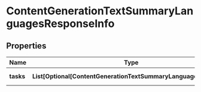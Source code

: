 # ContentGenerationTextSummaryLanguagesResponseInfo


## Properties

| Name | Type | Description | Notes |
|------------ | ------------- | ------------- | -------------|
**tasks** | **List[Optional[ContentGenerationTextSummaryLanguagesTaskInfo]]** | array of tasks |[optional]|